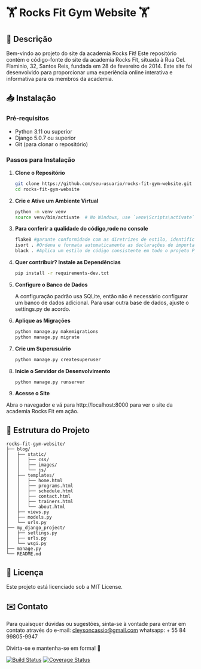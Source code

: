 # 🏋️ Rocks Fit Gym Website 🏋️

## 📜 Descrição
Bem-vindo ao projeto do site da academia Rocks Fit! Este repositório contém o código-fonte do site da academia Rocks Fit, situada à Rua Cel. Flaminio, 32, Santos Reis, fundada em 28 de fevereiro de 2014. Este site foi desenvolvido para proporcionar uma experiência online interativa e informativa para os membros da academia.

## 📥 Instalação

### Pré-requisitos

- Python 3.11 ou superior
- Django 5.0.7 ou superior
- Git (para clonar o repositório)

### Passos para Instalação

1. **Clone o Repositório**

   ```bash
   git clone https://github.com/seu-usuario/rocks-fit-gym-website.git
   cd rocks-fit-gym-website

2. **Crie e Ative um Ambiente Virtual**

    ```bash
    python -m venv venv
    source venv/bin/activate  # No Windows, use `venv\Scripts\activate`


3. **Para conferir a qualidade do código,rode no console**

    ```bash
    flake8 #garante conformidade com as diretrizes de estilo, identifica erros e melhorar a legibilidade e a manutenibilidade do seu código.
    isort . #Ordena e formata automaticamente as declarações de importação em arquivos Python.
    black . #Aplica um estilo de código consistente em todo o projeto Python. PEP8

4. **Quer contribuir? Instale as Dependências**

    ```bash
    pip install -r requirements-dev.txt

5. **Configure o Banco de Dados**

    A configuração padrão usa SQLite, então não é necessário configurar um banco de dados adicional. Para usar outra base de dados, ajuste o settings.py de acordo.

6. **Aplique as Migrações**

    ```bash
    python manage.py makemigrations
    python manage.py migrate

7. **Crie um Superusuário**

    ```bash
    python manage.py createsuperuser

8. **Inicie o Servidor de Desenvolvimento**
    ```bash
    python manage.py runserver

9. **Acesse o Site**

Abra o navegador e vá para http://localhost:8000 para ver o site da academia Rocks Fit em ação.

## 📂 Estrutura do Projeto

```Plaitext
rocks-fit-gym-website/
├── blog/
│   ├── static/
│   │   ├── css/
│   │   ├── images/
│   │   └── js/
│   ├── templates/
│   │   ├── home.html
│   │   ├── programs.html
│   │   ├── schedule.html
│   │   ├── contact.html
│   │   ├── trainers.html
│   │   └── about.html
│   ├── views.py
│   ├── models.py
│   └── urls.py
├── my_django_project/
│   ├── settings.py
│   ├── urls.py
│   └── wsgi.py
├── manage.py
└── README.md
```

##  📜 Licença
Este projeto está licenciado sob a MIT License.

## ✉️ Contato

Para quaisquer dúvidas ou sugestões, sinta-se à vontade para entrar em contato através do e-mail: cleysoncassio@gmail.com whatsapp: + 55 84 99805-9947

Divirta-se e mantenha-se em forma! 💪

[![Build Status](https://app.travis-ci.com/cleysoncassio/Rocks-Fit.svg?token=s5zDkRsrk6xP3ss4bFRp&branch=master)](https://app.travis-ci.com/cleysoncassio/Rocks-Fit)
[![Coverage Status](https://coveralls.io/repos/github/cleysoncassio/Rocks-Fit/badge.svg?branch=master)](https://coveralls.io/github/cleysoncassio/Rocks-Fit?branch=master)